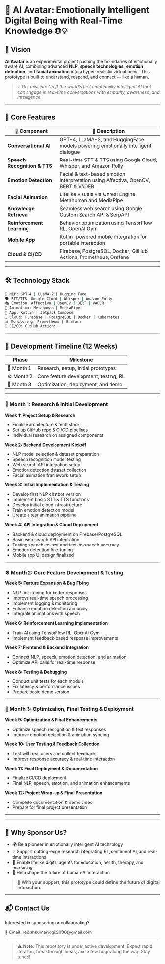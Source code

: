 
# 🤖 AI Avatar: Emotionally Intelligent Digital Being with Real-Time Knowledge 🌐💡

<!-- ![AI Avatar Banner](screenshots/banner.jpg) -->

## 🚀 Vision

**AI Avatar** is an experimental project pushing the boundaries of emotionally aware AI, combining advanced **NLP**, **speech technologies**, **emotion detection**, and **facial animation** into a hyper-realistic virtual being. This prototype is built to understand, respond, and connect — like a human.

> 💡 *Our mission: Craft the world’s first emotionally intelligent AI that can engage in real-time conversations with empathy, awareness, and intelligence.*

---

## 🧠 Core Features

| 🔧 Component | 💬 Description |
|-------------|----------------|
| **Conversational AI** | GPT-4, LLaMA-2, and HuggingFace models powering emotionally intelligent dialogue |
| **Speech Recognition & TTS** | Real-time STT & TTS using Google Cloud, Whisper, and Amazon Polly |
| **Emotion Detection** | Facial & text-based emotion interpretation using Affectiva, OpenCV, BERT & VADER |
| **Facial Animation** | Lifelike visuals via Unreal Engine Metahuman and MediaPipe |
| **Knowledge Retrieval** | Seamless web search using Google Custom Search API & SerpAPI |
| **Reinforcement Learning** | Behavior optimization using TensorFlow RL, OpenAI Gym |
| **Mobile App** | Kotlin-powered mobile integration for portable interaction |
| **Cloud & CI/CD** | Firebase, PostgreSQL, Docker, GitHub Actions, Prometheus, Grafana |

---

## 🛠️ Technology Stack

```bash
🧠 NLP: GPT-4 | LLaMA-2 | Hugging Face
🗣️ STT/TTS: Google Cloud | Whisper | Amazon Polly
🎭 Emotion: Affectiva | OpenCV | BERT | VADER
🎨 Animation: Metahuman | MediaPipe
📱 App: Kotlin | Jetpack Compose
☁️ Cloud: Firebase | PostgreSQL | Docker | Kubernetes
📊 Monitoring: Prometheus | Grafana
🔁 CI/CD: GitHub Actions
```

---

## 📅 Development Timeline (12 Weeks)


| Phase       | Milestone                                     |
|------------|-----------------------------------------------|
| 🔬 Month 1  | Research, setup, initial prototypes            |
| ⚙️ Month 2  | Core feature development, testing, RL          |
| 🚀 Month 3  | Optimization, deployment, and demo             |

---

### 🔬 Month 1: Research & Initial Development

**Week 1: Project Setup & Research**
- Finalize architecture & tech stack  
- Set up GitHub repo & CI/CD pipelines  
- Individual research on assigned components  

**Week 2: Backend Development Kickoff**
- NLP model selection & dataset preparation  
- Speech recognition model testing  
- Web search API integration setup  
- Emotion detection dataset collection  
- Facial animation framework setup  

**Week 3: Initial Implementation & Testing**
- Develop first NLP chatbot version  
- Implement basic STT & TTS functions  
- Develop initial cloud infrastructure  
- Train emotion detection model  
- Create a test animation pipeline  

**Week 4: API Integration & Cloud Deployment**
- Backend & cloud deployment on Firebase/PostgreSQL  
- Basic web search API integration  
- Testing speech-to-text and text-to-speech accuracy  
- Emotion detection fine-tuning  
- Mobile app UI design finalized  

---

### ⚙️ Month 2: Core Feature Development & Testing

**Week 5: Feature Expansion & Bug Fixing**
- NLP fine-tuning for better responses  
- Improve real-time speech processing  
- Implement logging & monitoring  
- Enhance emotion detection accuracy  
- Integrate animations with speech  

**Week 6: Reinforcement Learning Implementation**
- Train AI using TensorFlow RL, OpenAI Gym  
- Implement feedback-based response improvements  

**Week 7: Frontend & Backend Integration**
- Connect NLP, speech, emotion detection, and animation  
- Optimize API calls for real-time response  

**Week 8: Testing & Debugging**
- Conduct unit tests for each module  
- Fix latency & performance issues  
- Prepare basic demo version  

---

### 🚀 Month 3: Optimization, Final Testing & Deployment

**Week 9: Optimization & Final Enhancements**
- Optimize speech recognition & text responses  
- Improve emotion detection & animation syncing  

**Week 10: User Testing & Feedback Collection**
- Test with real users and collect feedback  
- Improve response accuracy & real-time interaction  

**Week 11: Final Deployment & Documentation**
- Finalize CI/CD deployment  
- Final NLP, speech, emotion, and animation enhancements  

**Week 12: Project Wrap-up & Final Presentation**
- Complete documentation & demo video  
- Prepare for final project presentation  

---

<!-- ## 🎥 Demo Preview

📽️ Watch our upcoming prototype walkthrough on YouTube:  
[![Demo Video](https://img.youtube.com/vi/DEMO_VIDEO_ID/0.jpg)](https://www.youtube.com/watch?v=DEMO_VIDEO_ID) -->

---

## 🤝 Why Sponsor Us?

- 🌍 Be a pioneer in emotionally intelligent AI technology
- 💡 Support cutting-edge research integrating RL, sentiment AI, and real-time interactions
- 📱 Enable lifelike digital agents for education, health, therapy, and marketing
- 🔬 Help shape the future of human-AI interaction

> 🙏 **With your support, this prototype could define the future of digital interaction.**

<!-- --- -->

<!-- ## 📂 Project Structure (WIP)

```plaintext
├── backend/
│   ├── nlp/
│   ├── speech/
│   └── emotion/
├── mobile/
├── animation/
├── devops/
├── datasets/
├── screenshots/
├── .github/
├── Dockerfile
├── README.md
└── roadmap.md
``` -->

---

## 📬 Contact Us

Interested in sponsoring or collaborating?

📧 Email: [rajeshkumarjogi.2098@gmail.com](mailto:rajeshkumarjogi.2098@gmail.com)  
<!-- 💼 LinkedIn: [linkedin.com/company/ai-avatar-lab](https://linkedin.com/company/ai-avatar-lab) -->

---

> ⚠️ **Note**: This repository is under active development. Expect rapid iteration, breakthrough ideas, and a few bugs along the way. Stay tuned!
